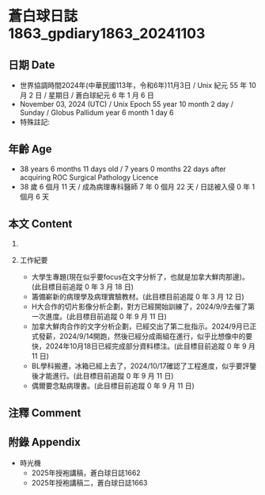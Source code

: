 [_metadata_:encoding]: - "utf-8"
[_metadata_:language]: - "zh-Hant-TW"
[_metadata_:fileformat]: - "markdown"
[_metadata_:MIME_type]: - "text/plain"
[_metadata_:markdown_version]: - "commonmark version 0.30"
[_metadata_:markdown_spec]: - "https://spec.commonmark.org/0.30/"

# 蒼白球日誌1863_gpdiary1863_20241103 #

## 日期 Date ##

* 世界協調時間2024年(中華民國113年，令和6年)11月3日 / Unix 紀元 55 年 10 月 2 日 / 星期日 / 蒼白球紀元 6 年 1 月 6 日
* November 03, 2024 (UTC) / Unix Epoch 55 year 10 month 2 day / Sunday / Globus Pallidum year 6 month 1 day 6
* 特殊註記:

## 年齡 Age ##

* 38 years 6 months 11 days old / 7 years 0 months 22 days after acquiring ROC Surgical Pathology Licence
* 38 歲 6 個月 11 天 / 成為病理專科醫師 7 年 0 個月 22 天 / 日誌被入侵 0 年 1 個月 6 天

## 本文 Content ##

1. 

2. 工作紀要

    - 大學生專題(現在似乎要focus在文字分析了，也就是加拿大鮮肉那邊)。(此目標目前追蹤 0 年 3 月 18 日)
    - 籌備嶄新的病理學及病理實驗教材。(此目標目前追蹤 0 年 3 月 12 日)
    - H大合作的切片影像分析企劃，對方已經開始訓練了，2024/9/9去催了第一次進度。(此目標目前追蹤 0 年 9 月 11 日)
    - 加拿大鮮肉合作的文字分析企劃，已經交出了第二批指示。2024/9月已正式發薪，2024/9/14開跑，然後已經分成兩組在進行，似乎比想像中的要快，2024年10月18日已經完成部分資料標注。(此目標目前追蹤 0 年 9 月 11 日)
    - BL學科搬遷，冰箱已經上去了，2024/10/17確認了工程進度，似乎要評鑒後才能進行。(此目標目前追蹤 0 年 9 月 11 日)
    - 偶爾要念點病理書。(此目標目前追蹤 0 年 9 月 11 日)

## 注釋 Comment ##


## 附錄 Appendix ##

* 時光機
    - 2025年授袍講稿，蒼白球日誌1662
    - 2025年授袍講稿二，蒼白球日誌1663
